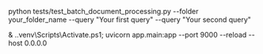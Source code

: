 python tests/test_batch_document_processing.py --folder your_folder_name --query "Your first query" --query "Your second query"

& .\.venv\Scripts\Activate.ps1; 
uvicorn app.main:app --port 9000 --reload --host 0.0.0.0
